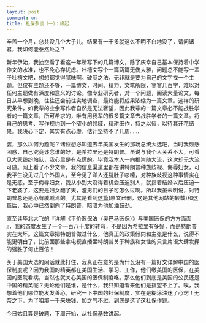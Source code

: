```yaml
---
layout: post
comment: on
title: 社保杂谈（一）：缘起
---
```


辛苦一个月，总共没几个大子儿，结果有一千多就这么不明不白地没了，请问诸君，我如何能泰然处之？

<!--excerpt-->

新年伊始，我抽空看了看这一年所写下的几篇博文，除了庆幸自己基本保持着中学作文的水准，也不免心存忧虑。吐槽文写个一篇两篇无伤大雅，问题总不能写一辈子吐槽文吧，想想都觉得腻味啊。破闷之法，无非就是要为自己的文字找一个主题。但仅有主题还不够，一篇博文，时间、精力、文笔所限，寥寥几百字，难以对任何主题做有深度和意义的讨论。像专业研究者，对一个问题，阅读大量论文，每日从早想到晚，往往还会前往实地调查，最终能将成果浓缩为一篇文章。这样的研究条件，如我辈的业余写作者自然是无法奢望，因此我辈的一篇文章必不能战胜学者的一篇文章，所可希求的，唯有用我辈的很多篇文章去战胜学者的一篇文章。将自己的思考、写作规约到一个窄小的领域，精耕细作，持之以恒，以待其开花结果。我决心下定，其实有点心虚，估计坚持不了几周……

罢，那么以何为题呢？诸位想必知道去年美国发生的那场总统大选吧，当时我颇感困惑，自己究竟该念谁的好，是希拉里还是特朗普。虽说与我个人关系不大，可看见大家纷纷站队，我心里是有点慌的。毕竟我本人一向推崇随大流，这次却无大流可随。网上看了不少文章，我的信息渠道里都在讲特朗普种族歧视、侮辱妇女，可我平生没见过几个外国人，至今见了洋人还腿肚子哆嗦，对种族歧视这种事情实在是无感。至于侮辱妇女，我从小到大没得着机会压迫别人，就指着结婚以后压迫一下老婆了，这要是妇女翻了天，渣男们的日子可怎么过啊。所以我虽未明说，对特朗普总还是心有戚戚焉的。尤其是看到[这篇](http://www.gjczz.com/p/xUsb79RL/wang-yin-mei-guo-de-xin-zong-tong/)(原文已删，这是其他网站的转载)和[这篇](http://chuansong.me/n/1082775951445)后，我心中已然倒向了特朗普，暗暗为他加油鼓劲。

直至读毕北大飞的『详解《平价医保法（奥巴马医保）》与美国医保的方方面面 』，我的态度发生了一个一百八十度的转弯，不是因为希拉里有多好，而是特朗普实在太坏。这篇文章把特朗普做过什么，他真正的政策倾向和主张是什么，说得不能更明白了，比前面那些拿电视直播里特朗普关于种族和女性的只言片语大肆发挥的强胜了何止百倍！

关于美国大选的闲话就此打住，我真正在意的是为什么没有一篇好文详解中国的医保制度呢？因为我国的精英都在美国生活、学习、工作，他们缴美国的医保，在美国的医院看病，当然也就关心美国的医保制度咯。那么他们到底是美国的公民还是中国的精英呢？无论他们是谁，是什么，我只知道看来他们是指望不上了。唉，我想着他们哪位能发发善心，研究一下中国的社保制度，实在是糊涂油迷了心窍！无奈之下，为了咱那一千来块钱，加之气不过，到底是选了这社保作题。

今日姑且算是破题，下周开始，从社保基数讲起。
